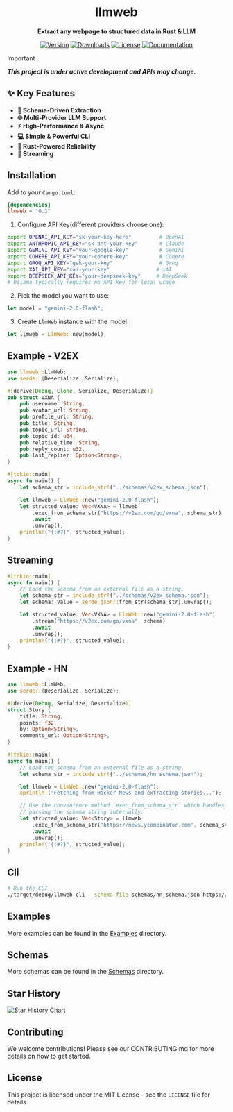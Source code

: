 <div align="center">

# llmweb   
**Extract any webpage to structured data in Rust & LLM**

[![Version](https://img.shields.io/crates/v/llmweb)](https://crates.io/crates/llmweb)
[![Downloads](https://img.shields.io/crates/d/llmweb?logo=rust)](https://crates.io/crates/llmweb)
[![License](https://img.shields.io/crates/l/llmweb)](LICENSE)
[![Documentation](https://img.shields.io/docsrs/llmweb)](https://docs.rs/llmweb)

</div>

> [!IMPORTANT]
> ***This project is under active development and APIs may change.***

## ✨ Key Features
 
- **🤖 Schema-Driven Extraction**
- **🌐 Multi-Provider LLM Support**
- **⚡ High-Performance & Async**
- **💻 Simple & Powerful CLI** 
- **🦀 Rust-Powered Reliability**
- **📄 Streaming**

## Installation
Add to your `Cargo.toml`:
```toml
[dependencies]
llmweb = "0.1"
```

1. Configure API Key(different providers choose one):
```bash
export OPENAI_API_KEY="sk-your-key-here"         # OpenAI
export ANTHROPIC_API_KEY="sk-ant-your-key"       # Claude
export GEMINI_API_KEY="your-google-key"          # Gemini
export COHERE_API_KEY="your-cohere-key"          # Cohere
export GROQ_API_KEY="gsk-your-key"               # Groq
export XAI_API_KEY="xai-your-key"               # xAI
export DEEPSEEK_API_KEY="your-deepseek-key"     # DeepSeek
# Ollama typically requires no API key for local usage
```

2. Pick the model you want to use:
```rust
let model = "gemini-2.0-flash";
```

3. Create `LlmWeb` instance with the model:
```rust
let llmweb = LlmWeb::new(model);
```

## Example - V2EX
```rust
use llmweb::LlmWeb;
use serde::{Deserialize, Serialize};

#[derive(Debug, Clone, Serialize, Deserialize)]
pub struct VXNA {
    pub username: String,
    pub avatar_url: String,
    pub profile_url: String,
    pub title: String,
    pub topic_url: String,
    pub topic_id: u64,
    pub relative_time: String,
    pub reply_count: u32,
    pub last_replier: Option<String>,
}

#[tokio::main]
async fn main() {
    let schema_str = include_str!("../schemas/v2ex_schema.json");

    let llmweb = LlmWeb::new("gemini-2.0-flash");
    let structed_value: Vec<VXNA> = llmweb
        .exec_from_schema_str("https://v2ex.com/go/vxna", schema_str)
        .await
        .unwrap();
    println!("{:#?}", structed_value);
}
```

## Streaming
```rust
#[tokio::main]
async fn main() {
    // Load the schema from an external file as a string.
    let schema_str = include_str!("../schemas/v2ex_schema.json");
    let schema: Value = serde_json::from_str(schema_str).unwrap();

    let structed_value: Vec<VXNA> = LlmWeb::new("gemini-2.0-flash")
        .stream("https://v2ex.com/go/vxna", schema)
        .await
        .unwrap();
    println!("{:#?}", structed_value);
}
```

## Example - HN
```rust
use llmweb::LlmWeb;
use serde::{Deserialize, Serialize};

#[derive(Debug, Serialize, Deserialize)]
struct Story {
    title: String,
    points: f32,
    by: Option<String>,
    comments_url: Option<String>,
}

#[tokio::main]
async fn main() {
    // Load the schema from an external file as a string.
    let schema_str = include_str!("../schemas/hn_schema.json");

    let llmweb = LlmWeb::new("gemini-2.0-flash");
    eprintln!("Fetching from Hacker News and extracting stories...");

    // Use the convenience method `exec_from_schema_str` which handles
    // parsing the schema string internally.
    let structed_value: Vec<Story> = llmweb
        .exec_from_schema_str("https://news.ycombinator.com", schema_str)
        .await
        .unwrap();
    println!("{:#?}", structed_value);
}
```

## Cli
```bash
# Run the CLI
./target/debug/llmweb-cli --schema-file schemas/hn_schema.json https://news.ycombinator.com
```

## Examples
More examples can be found in the [Examples](./examples/) directory.

## Schemas
More schemas can be found in the [Schemas](./schemas/) directory.

## Star History

[![Star History Chart](https://api.star-history.com/svg?repos=zTgx/llmweb&type=Date)](https://www.star-history.com/#zTgx/llmweb&Date)

## Contributing

We welcome contributions! Please see our CONTRIBUTING.md for more details on how to get started.

## License

This project is licensed under the MIT License - see the `LICENSE` file for details.